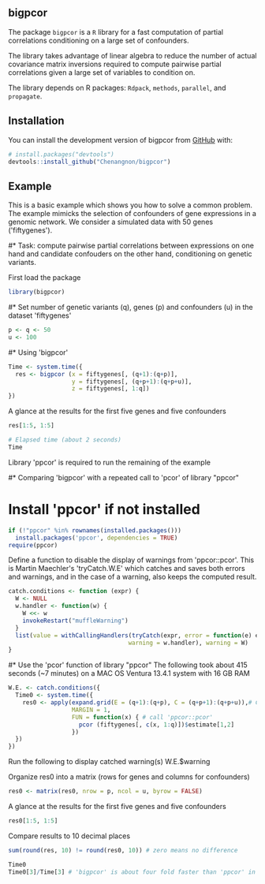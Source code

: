 
## bigpcor
The package `bigpcor` is a `R` library for a fast computation of partial correlations conditioning on a large set of confounders.

The library takes advantage of linear algebra to reduce the number of actual covariance matrix inversions required to compute pairwise partial correlations given a large set of variables to condition on.

The library depends on R packages: `Rdpack`, `methods`, `parallel`, and `propagate`.

## Installation

You can install the development version of bigpcor from
[GitHub](https://github.com/) with:

``` r
# install.packages("devtools")
devtools::install_github("Chenangnon/bigpcor")
```

## Example

This is a basic example which shows you how to solve a common problem.
The example mimicks the selection of confounders of gene expressions in a genomic network. We consider a simulated data with 50 genes ('fiftygenes').

#* Task: compute pairwise partial correlations between expressions on one hand and candidate confouders on the other hand, conditioning on genetic variants.

First load the package
``` r
library(bigpcor)
```

#* Set number of genetic variants (q), genes (p) and confounders (u) in the dataset 'fiftygenes'

``` r
p <- q <- 50
u <- 100
```

#* Using 'bigpcor'
```r
Time <- system.time({
  res <- bigpcor (x = fiftygenes[, (q+1):(q+p)],
                  y = fiftygenes[, (q+p+1):(q+p+u)],
                  z = fiftygenes[, 1:q])
})
```

A glance at the results for the first five genes and five confounders
```r
res[1:5, 1:5]

# Elapsed time (about 2 seconds)
Time
```

Library 'ppcor' is required to run the remaining of the example


#* Comparing 'bigpcor' with a repeated call to 'pcor' of library "ppcor"
# Install 'ppcor' if not installed
```r
if (!"ppcor" %in% rownames(installed.packages()))
  install.packages('ppcor', dependencies = TRUE)
require(ppcor)
```

Define a function to disable the display of warnings from 'ppcor::pcor'. This is Martin Maechler's 'tryCatch.W.E' which catches and saves both errors and warnings, and in the case of a warning, also keeps the computed result.
```r
catch.conditions <- function (expr) {
  W <- NULL
  w.handler <- function(w) {
    W <<- w
    invokeRestart("muffleWarning")
  }
  list(value = withCallingHandlers(tryCatch(expr, error = function(e) e),
                                  warning = w.handler), warning = W)
}
```

#* Use the 'pcor' function of library "ppcor"
The following took about 415 seconds (~7 minutes) on a MAC OS Ventura 13.4.1 system with 16 GB RAM
```r
W.E. <- catch.conditions({
  Time0 <- system.time({
    res0 <- apply(expand.grid(E = (q+1):(q+p), C = (q+p+1):(q+p+u)),# Combinations of E and C
                  MARGIN = 1,
                  FUN = function(x) { # call 'ppcor::pcor'
                    pcor (fiftygenes[, c(x, 1:q)])$estimate[1,2]
                  })
  })
})
```

Run the following to display catched warning(s)
W.E.$warning

Organize res0 into a matrix (rows for genes and columns for confounders)
```r
res0 <- matrix(res0, nrow = p, ncol = u, byrow = FALSE)
```

A glance at the results for the first five genes and five confounders
```r
res0[1:5, 1:5]
```

Compare results to 10 decimal places
```r
sum(round(res, 10) != round(res0, 10)) # zero means no difference
```

```r
Time0
Time0[3]/Time[3] # 'bigpcor' is about four fold faster than 'ppcor' in this example
```
